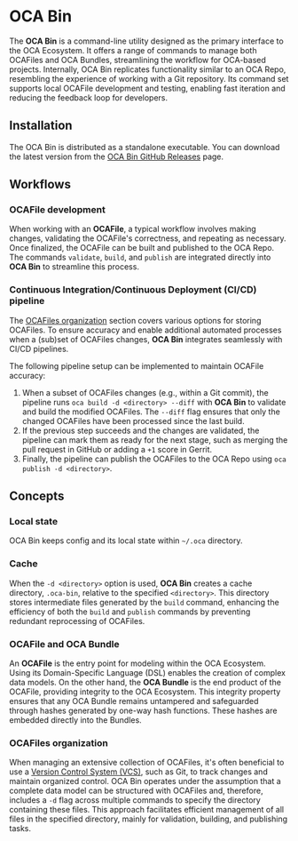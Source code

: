 # OCA Bin

The **OCA Bin** is a command-line utility designed as the primary interface to the OCA Ecosystem. It offers a range of commands to manage both OCAFiles and OCA Bundles, streamlining the workflow for OCA-based projects. Internally, OCA Bin replicates functionality similar to an OCA Repo, resembling the experience of working with a Git repository. Its command set supports local OCAFile development and testing, enabling fast iteration and reducing the feedback loop for developers.

## Installation

The OCA Bin is distributed as a standalone executable. You can download the latest version from the [OCA Bin GitHub Releases](https://github.com/THCLab/oca-bin/releases) page.

## Workflows

### OCAFile development

When working with an **OCAFile**, a typical workflow involves making changes, validating the OCAFile's correctness, and repeating as necessary. Once finalized, the OCAFile can be built and published to the OCA Repo. The commands `validate`, `build`, and `publish` are integrated directly into **OCA Bin** to streamline this process.

### Continuous Integration/Continuous Deployment (CI/CD) pipeline

The [OCAFiles organization](#ocafiles-organization) section covers various options for storing OCAFiles. To ensure accuracy and enable additional automated processes when a (sub)set of OCAFiles changes, **OCA Bin** integrates seamlessly with CI/CD pipelines.

The following pipeline setup can be implemented to maintain OCAFile accuracy:

1. When a subset of OCAFiles changes (e.g., within a Git commit), the pipeline runs `oca build -d <directory> --diff` with **OCA Bin** to validate and build the modified OCAFiles. The `--diff` flag ensures that only the changed OCAFiles have been processed since the last build.
2. If the previous step succeeds and the changes are validated, the pipeline can mark them as ready for the next stage, such as merging the pull request in GitHub or adding a `+1` score in Gerrit.
3. Finally, the pipeline can publish the OCAFiles to the OCA Repo using `oca publish -d <directory>`.

## Concepts

### Local state

OCA Bin keeps config and its local state within `~/.oca` directory.

### Cache

When the `-d <directory>` option is used, **OCA Bin** creates a cache directory, `.oca-bin`, relative to the specified `<directory>`. This directory stores intermediate files generated by the `build` command, enhancing the efficiency of both the `build` and `publish` commands by preventing redundant reprocessing of OCAFiles.

### OCAFile and OCA Bundle

An **OCAFile** is the entry point for modeling within the OCA Ecosystem. Using its Domain-Specific Language (DSL) enables the creation of complex data models. On the other hand, the **OCA Bundle** is the end product of the OCAFile, providing integrity to the OCA Ecosystem. This integrity property ensures that any OCA Bundle remains untampered and safeguarded through hashes generated by one-way hash functions. These hashes are embedded directly into the Bundles.

### OCAFiles organization

When managing an extensive collection of OCAFiles, it's often beneficial to use a [Version Control System (VCS)](https://en.wikipedia.org/w/index.php?title=Version_control_system), such as Git, to track changes and maintain organized control. OCA Bin operates under the assumption that a complete data model can be structured with OCAFiles and, therefore, includes a `-d` flag across multiple commands to specify the directory containing these files. This approach facilitates efficient management of all files in the specified directory, mainly for validation, building, and publishing tasks.
